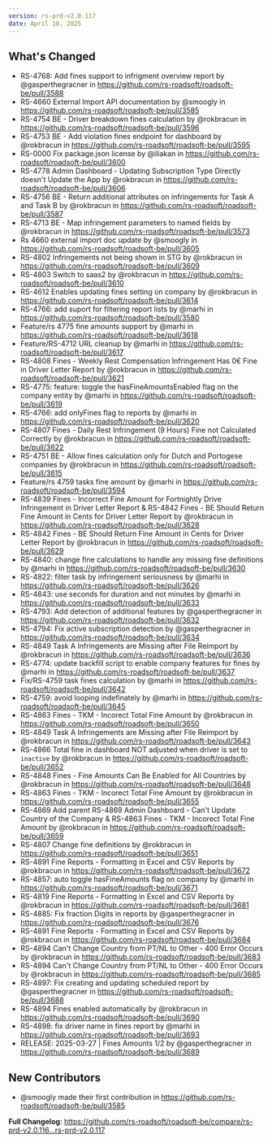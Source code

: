 ```yaml
---
version: rs-prd-v2.0.117
date: April 10, 2025
---
```


## What's Changed
* RS-4768: Add fines support to infrigment overview report by @gasperthegracner in https://github.com/rs-roadsoft/roadsoft-be/pull/3588
* RS-4660 External Import API documentation by @smoogly in https://github.com/rs-roadsoft/roadsoft-be/pull/3585
* RS-4754 BE - Driver breakdown fines calculation by @rokbracun in https://github.com/rs-roadsoft/roadsoft-be/pull/3596
* RS-4753 BE - Add violation fines endpoint for dashboard by @rokbracun in https://github.com/rs-roadsoft/roadsoft-be/pull/3595
* RS-0000 Fix package.json license by @iliakan in https://github.com/rs-roadsoft/roadsoft-be/pull/3600
* RS-4778 Admin Dashboard - Updating Subscription Type Directly doesn't Update the App by @rokbracun in https://github.com/rs-roadsoft/roadsoft-be/pull/3606
* RS-4756 BE - Return additional attributes on infringements for Task A and Task B by @rokbracun in https://github.com/rs-roadsoft/roadsoft-be/pull/3587
* RS-4713 BE - Map infringement parameters to named fields by @rokbracun in https://github.com/rs-roadsoft/roadsoft-be/pull/3573
* Rs 4660 external import doc update by @smoogly in https://github.com/rs-roadsoft/roadsoft-be/pull/3605
* RS-4802 Infringements not being shown in STG by @rokbracun in https://github.com/rs-roadsoft/roadsoft-be/pull/3609
* RS-4803 Switch to saas2 by @rokbracun in https://github.com/rs-roadsoft/roadsoft-be/pull/3610
* RS-4612 Enables updating fines setting on company by @rokbracun in https://github.com/rs-roadsoft/roadsoft-be/pull/3614
* RS-4766: add suport for filtering report lists by @marhi in https://github.com/rs-roadsoft/roadsoft-be/pull/3580
* Feature/rs 4775 fine amounts support by @marhi in https://github.com/rs-roadsoft/roadsoft-be/pull/3618
* Feature/RS-4712 URL cleanup by @marhi in https://github.com/rs-roadsoft/roadsoft-be/pull/3617
* RS-4808 Fines - Weekly Rest Compensation Infringement Has 0€ Fine in Driver Letter Report by @rokbracun in https://github.com/rs-roadsoft/roadsoft-be/pull/3621
* RS-4775: feature: toggle the hasFineAmountsEnabled flag on the company entity by @marhi in https://github.com/rs-roadsoft/roadsoft-be/pull/3619
* RS-4766: add onlyFines flag to reports by @marhi in https://github.com/rs-roadsoft/roadsoft-be/pull/3620
* RS-4807 Fines - Daily Rest Infringement (9 Hours) Fine not Calculated Correctly by @rokbracun in https://github.com/rs-roadsoft/roadsoft-be/pull/3622
* RS-4751 BE - Allow fines calculation only for Dutch and Portogese companies by @rokbracun in https://github.com/rs-roadsoft/roadsoft-be/pull/3615
* Feature/rs 4759 tasks fine amount by @marhi in https://github.com/rs-roadsoft/roadsoft-be/pull/3594
* RS-4839 Fines - Incorrect Fine Amount for Fortnightly Drive Infringement in Driver Letter Report & RS-4842 Fines - BE Should Return Fine Amount in Cents for Driver Letter Report by @rokbracun in https://github.com/rs-roadsoft/roadsoft-be/pull/3628
* RS-4842 Fines - BE Should Return Fine Amount in Cents for Driver Letter Report by @rokbracun in https://github.com/rs-roadsoft/roadsoft-be/pull/3629
* RS-4840: change fine calculations to handle any missing fine definitions by @marhi in https://github.com/rs-roadsoft/roadsoft-be/pull/3630
* RS-4822: filter task by infringement seriousness by @marhi in https://github.com/rs-roadsoft/roadsoft-be/pull/3626
* RS-4843: use seconds for duration and not minutes by @marhi in https://github.com/rs-roadsoft/roadsoft-be/pull/3633
* RS-4793: Add detection of additional features by @gasperthegracner in https://github.com/rs-roadsoft/roadsoft-be/pull/3632
* RS-4794: Fix active subscription detection by @gasperthegracner in https://github.com/rs-roadsoft/roadsoft-be/pull/3634
* RS-4849 Task A Infringements are Missing after File Reimport by @rokbracun in https://github.com/rs-roadsoft/roadsoft-be/pull/3636
* RS-4774: update backfill script to enable company features for fines by @marhi in https://github.com/rs-roadsoft/roadsoft-be/pull/3637
* Fix/RS-4759 task fines calculation by @marhi in https://github.com/rs-roadsoft/roadsoft-be/pull/3642
* RS-4759: avoid looping indefinately by @marhi in https://github.com/rs-roadsoft/roadsoft-be/pull/3645
* RS-4863 Fines - TKM - Incorect Total Fine Amount by @rokbracun in https://github.com/rs-roadsoft/roadsoft-be/pull/3650
* RS-4849 Task A Infringements are Missing after File Reimport by @rokbracun in https://github.com/rs-roadsoft/roadsoft-be/pull/3643
* RS-4866 Total fine in dashboard NOT adjusted when driver is set to `inactive` by @rokbracun in https://github.com/rs-roadsoft/roadsoft-be/pull/3652
* RS-4848 Fines - Fine Amounts Can Be Enabled for All Countries by @rokbracun in https://github.com/rs-roadsoft/roadsoft-be/pull/3648
* RS-4863 Fines - TKM - Incorect Total Fine Amount by @rokbracun in https://github.com/rs-roadsoft/roadsoft-be/pull/3655
* RS-4869 Add parent  RS-4869   Admin Dashboard - Can't Update Country of the Company & RS-4863 Fines - TKM - Incorect Total Fine Amount by @rokbracun in https://github.com/rs-roadsoft/roadsoft-be/pull/3659
* RS-4807 Change fine definitions by @rokbracun in https://github.com/rs-roadsoft/roadsoft-be/pull/3651
* RS-4891 Fine Reports - Formatting in Excel and CSV Reports by @rokbracun in https://github.com/rs-roadsoft/roadsoft-be/pull/3672
* RS-4857: auto toggle hasFineAmounts flag on company by @marhi in https://github.com/rs-roadsoft/roadsoft-be/pull/3671
* RS-4819 Fine Reports - Formatting in Excel and CSV Reports by @rokbracun in https://github.com/rs-roadsoft/roadsoft-be/pull/3681
* RS-4885: Fix fraction Digits in reports by @gasperthegracner in https://github.com/rs-roadsoft/roadsoft-be/pull/3676
* RS-4891 Fine Reports - Formatting in Excel and CSV Reports by @rokbracun in https://github.com/rs-roadsoft/roadsoft-be/pull/3684
* RS-4894 Can't Change Country from PT/NL to Other - 400 Error Occurs by @rokbracun in https://github.com/rs-roadsoft/roadsoft-be/pull/3683
* RS-4894 Can't Change Country from PT/NL to Other - 400 Error Occurs by @rokbracun in https://github.com/rs-roadsoft/roadsoft-be/pull/3685
* RS-4897: Fix creating and updating scheduled report by @gasperthegracner in https://github.com/rs-roadsoft/roadsoft-be/pull/3688
* RS-4894 Fines enabled automatically by @rokbracun in https://github.com/rs-roadsoft/roadsoft-be/pull/3690
* RS-4898: fix driver name in fines report by @marhi in https://github.com/rs-roadsoft/roadsoft-be/pull/3693
* RELEASE: 2025-03-27 | Fines Amounts 1/2 by @gasperthegracner in https://github.com/rs-roadsoft/roadsoft-be/pull/3689

## New Contributors
* @smoogly made their first contribution in https://github.com/rs-roadsoft/roadsoft-be/pull/3585

**Full Changelog**: https://github.com/rs-roadsoft/roadsoft-be/compare/rs-prd-v2.0.116...rs-prd-v2.0.117